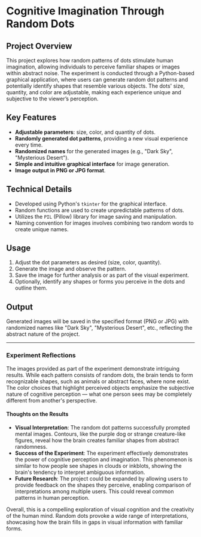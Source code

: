 # Cognitive Imagination Through Random Dots

## Project Overview

This project explores how random patterns of dots stimulate human imagination, allowing individuals to perceive familiar shapes or images within abstract noise. The experiment is conducted through a Python-based graphical application, where users can generate random dot patterns and potentially identify shapes that resemble various objects. The dots' size, quantity, and color are adjustable, making each experience unique and subjective to the viewer’s perception.

## Key Features

- **Adjustable parameters**: size, color, and quantity of dots.
- **Randomly generated dot patterns**, providing a new visual experience every time.
- **Randomized names** for the generated images (e.g., "Dark Sky", "Mysterious Desert").
- **Simple and intuitive graphical interface** for image generation.
- **Image output in PNG or JPG format**.

## Technical Details

- Developed using Python's `tkinter` for the graphical interface.
- Random functions are used to create unpredictable patterns of dots.
- Utilizes the `PIL` (Pillow) library for image saving and manipulation.
- Naming convention for images involves combining two random words to create unique names.

## Usage

1. Adjust the dot parameters as desired (size, color, quantity).
2. Generate the image and observe the pattern.
3. Save the image for further analysis or as part of the visual experiment.
4. Optionally, identify any shapes or forms you perceive in the dots and outline them.

## Output

Generated images will be saved in the specified format (PNG or JPG) with randomized names like "Dark Sky", "Mysterious Desert", etc., reflecting the abstract nature of the project.

---

### Experiment Reflections

The images provided as part of the experiment demonstrate intriguing results. While each pattern consists of random dots, the brain tends to form recognizable shapes, such as animals or abstract faces, where none exist. The color choices that highlight perceived objects emphasize the subjective nature of cognitive perception — what one person sees may be completely different from another's perspective.

#### Thoughts on the Results

- **Visual Interpretation**: The random dot patterns successfully prompted mental images. Contours, like the purple dog or strange creature-like figures, reveal how the brain creates familiar shapes from abstract randomness.
- **Success of the Experiment**: The experiment effectively demonstrates the power of cognitive perception and imagination. This phenomenon is similar to how people see shapes in clouds or inkblots, showing the brain's tendency to interpret ambiguous information.
- **Future Research**: The project could be expanded by allowing users to provide feedback on the shapes they perceive, enabling comparison of interpretations among multiple users. This could reveal common patterns in human perception.

Overall, this is a compelling exploration of visual cognition and the creativity of the human mind. Random dots provoke a wide range of interpretations, showcasing how the brain fills in gaps in visual information with familiar forms.
